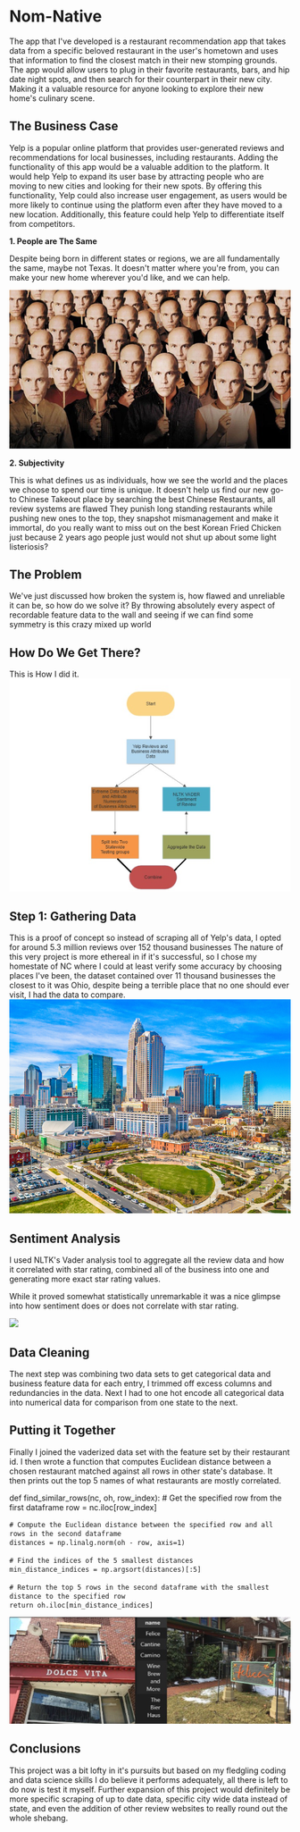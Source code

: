 # Nom-Native

The app that I've developed is a restaurant recommendation app that takes data from a specific beloved restaurant in the user's hometown and uses that information to find the closest match in their new stomping grounds. The app would allow users to plug in their favorite restaurants, bars, and hip date night spots, and then search for their counterpart in their new city. Making it a valuable resource for anyone looking to explore their new home's culinary scene.

## The Business Case

Yelp is a popular online platform that provides user-generated reviews and recommendations for local businesses, including restaurants. Adding the functionality of this app would be a valuable addition to the platform. It would help Yelp to expand its user base by attracting people who are moving to new cities and looking for their new spots. By offering this functionality, Yelp could also increase user engagement, as users would be more likely to continue using the platform even after they have moved to a new location. Additionally, this feature could help Yelp to differentiate itself from competitors.

**1.  People are The Same**

Despite being born in different states or regions, we are all fundamentally the same, maybe not Texas.
It doesn't matter where you're from, you can make your new home wherever you'd like, and we can help.

<img src="Images/malkovich.jpg">

**2.  Subjectivity**

This is what defines us as individuals, how we see the world and the places we choose to spend our time is unique.
It doesn't help us find our new go-to Chinese Takeout place by searching the best Chinese Restaurants, all review systems are flawed
They punish long standing restaurants while pushing new ones to the top, they snapshot mismanagement and make it immortal, do you
really want to miss out on the best Korean Fried Chicken just because 2 years ago people just would not shut up about some light 
listeriosis?

## The Problem

We've just discussed how broken the system is, how flawed and unreliable it can be, so how do we solve it?
By throwing absolutely every aspect of recordable feature data to the wall and seeing if we can find some symmetry is this crazy mixed up world

## How Do We Get There?

This is How I did it.
<img src="Images/flowchart.jpg">

## Step 1:  Gathering Data

This is a proof of concept so instead of scraping all of Yelp's data, I opted for around 5.3 million reviews over 152 thousand businesses
The nature of this very project is more ethereal in if it's successful, so I chose my homestate of NC where I could at least verify some accuracy by choosing places I've been, the dataset contained over 11 thousand businesses
the closest to it was Ohio, despite being a terrible place that no one should ever visit, I had the data to compare.
<img src="Images/NC.jpeg">

## Sentiment Analysis

I used NLTK's Vader analysis tool to aggregate all the review data and how it correlated with star rating, combined all of the business into one and generating
more exact star rating values.

While it proved somewhat statistically unremarkable it was a nice glimpse into how sentiment does or does not correlate with star rating.


<img src='Images/wordcloud.jpg'>


## Data Cleaning

The next step was combining two data sets to get categorical data and business feature data for each entry, I trimmed off excess columns and redundancies in
the data. Next I had to one hot encode all categorical data into numerical data for comparison from one state to the next.

## Putting it Together

Finally I joined the vaderized data set with the feature set by their restaurant id. 
I then wrote a function that computes Euclidean distance between a chosen restaurant matched against all rows in other state's database.
It then prints out the top 5 names of what restaurants are mostly correlated.

def find_similar_rows(nc, oh, row_index):
    # Get the specified row from the first dataframe
    row = nc.iloc[row_index]

    # Compute the Euclidean distance between the specified row and all rows in the second dataframe
    distances = np.linalg.norm(oh - row, axis=1)

    # Find the indices of the 5 smallest distances
    min_distance_indices = np.argsort(distances)[:5]

    # Return the top 5 rows in the second dataframe with the smallest distance to the specified row
    return oh.iloc[min_distance_indices]
    
<img src='Images/results.jpg'>


## Conclusions

This project was a bit lofty in it's pursuits but based on my fledgling coding and data science skills I do believe it performs adequately, all there is left
to do now is test it myself.
Further expansion of this project would definitely be more specific scraping of up to date data, specific city wide data instead of state, and even the addition of other review websites to really round out the whole shebang. 
